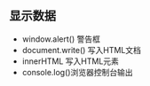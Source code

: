 ## 显示数据
- window.alert() 警告框
- document.write() 写入HTML文档
- innerHTML 写入HTML元素
- console.log()浏览器控制台输出

